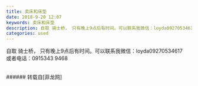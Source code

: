 ```yaml
---
title: 卖床和床垫
date: 2018-9-20 12:07
keywords: 卖床和床垫
description: 自取 骑士桥， 只有晚上9点后有时间。可以联系我微信：loyda09270534617或者电话：‭0915343 9468‬
categories: used
---
```

<td class="t_f" id="postmessage_1839313">

自取 骑士桥， 只有晚上9点后有时间。可以联系我微信：loyda09270534617<br/>
或者电话：‭0915343 9468‬<br/>
<img alt="" border="0" class="zoom" data-cf-modified-dca629c62cd0de9710d805f8-="" file="http://www.flw.ph/data/appbyme/upload/image/201809/20/53SGY0ijOdpQ.jpg" id="aimg_LUl22" lazyloadthumb="1" onclick="" onmouseover="" src="http://www.flw.ph/data/appbyme/upload/image/201809/20/53SGY0ijOdpQ.jpg"/><br/>
<br/>
</td>
###### 转载自[菲龙网]